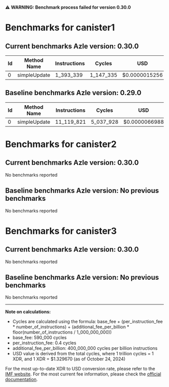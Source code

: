 ⚠️ **WARNING: Benchmark process failed for version 0.30.0**

# Benchmarks for canister1

## Current benchmarks Azle version: 0.30.0

| Id  | Method Name  | Instructions | Cycles    | USD           | USD/Million Calls | Change                                |
| --- | ------------ | ------------ | --------- | ------------- | ----------------- | ------------------------------------- |
| 0   | simpleUpdate | 1_393_339    | 1_147_335 | $0.0000015256 | $1.52             | <font color="green">-9_726_482</font> |

## Baseline benchmarks Azle version: 0.29.0

| Id  | Method Name  | Instructions | Cycles    | USD           | USD/Million Calls |
| --- | ------------ | ------------ | --------- | ------------- | ----------------- |
| 0   | simpleUpdate | 11_119_821   | 5_037_928 | $0.0000066988 | $6.69             |

# Benchmarks for canister2

## Current benchmarks Azle version: 0.30.0

No benchmarks reported

## Baseline benchmarks Azle version: No previous benchmarks

No benchmarks reported

# Benchmarks for canister3

## Current benchmarks Azle version: 0.30.0

No benchmarks reported

## Baseline benchmarks Azle version: No previous benchmarks

No benchmarks reported

---

**Note on calculations:**

- Cycles are calculated using the formula: base_fee + (per_instruction_fee \* number_of_instructions) + (additional_fee_per_billion \* floor(number_of_instructions / 1_000_000_000))
- base_fee: 590_000 cycles
- per_instruction_fee: 0.4 cycles
- additional_fee_per_billion: 400_000_000 cycles per billion instructions
- USD value is derived from the total cycles, where 1 trillion cycles = 1 XDR, and 1 XDR = $1.329670 (as of October 24, 2024)

For the most up-to-date XDR to USD conversion rate, please refer to the [IMF website](https://www.imf.org/external/np/fin/data/rms_sdrv.aspx).
For the most current fee information, please check the [official documentation](https://internetcomputer.org/docs/current/developer-docs/gas-cost#execution).
